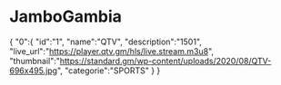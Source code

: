 # JamboGambia
{
  "0":{
  "id":"1",
  "name":"QTV",
  "description":"1501",
  "live_url":"https://player.qtv.gm/hls/live.stream.m3u8",
  "thumbnail":"https://standard.gm/wp-content/uploads/2020/08/QTV-696x495.jpg",
  "categorie":"SPORTS"
  }
}
